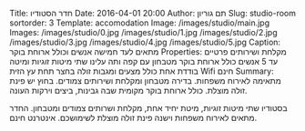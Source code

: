 Title: חדר הסטודיו
Date: 2016-04-01 20:00
Author: תם גוריון
Slug: studio-room
sortorder: 3
Template: accomodation
Image: /images/studio/main.jpg
Images: /images/studio/0.jpg
        /images/studio/1.jpg
        /images/studio/2.jpg
        /images/studio/3.jpg
        /images/studio/4.jpg
        /images/studio/5.jpg
Caption: מתאים לעד חמישה אנשים וכולל ארוחת בוקר
Properties: מקלחת ושירותים פרטיים
            עד 5 אנשים
            כולל ארוחת בוקר
            מטבחון עם קפה ותה עלינו
            שתי מיטות זוגיות ומיטה בודדת אחת
            כולל מצעים ומגבות
            זולה בחצר תחת עץ הזית
            Wifi חינם
Summary: מתאימה לאירוח משפחות. בדירה מטבחון ומקלחת ושירותים צמודים. בחוץ יש פינת זולה מוצלת. כולל ארוחת בוקר מקומית שבה גבינות, ביצים וירקות העונה.

בסטודיו שתי מיטות זוגיות, מיטת יחיד אחת, מקלחת ושרותים צמודים ומטבחון. החדר מתאים לאירוח משפחות וישנה פינת זולה מוצלת לשימושכם. אינטרנט חינם.
